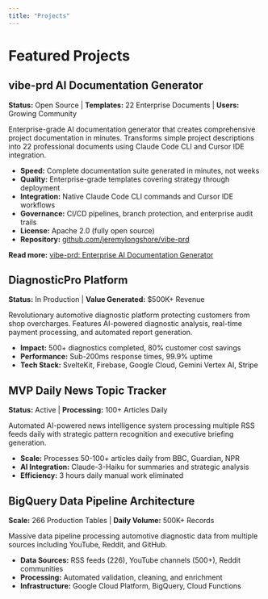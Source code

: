 ```yaml
---
title: "Projects"
---
```


# Featured Projects

## vibe-prd AI Documentation Generator
**Status:** Open Source | **Templates:** 22 Enterprise Documents | **Users:** Growing Community

Enterprise-grade AI documentation generator that creates comprehensive project documentation in minutes. Transforms simple project descriptions into 22 professional documents using Claude Code CLI and Cursor IDE integration.

- **Speed:** Complete documentation suite generated in minutes, not weeks
- **Quality:** Enterprise-grade templates covering strategy through deployment
- **Integration:** Native Claude Code CLI commands and Cursor IDE workflows
- **Governance:** CI/CD pipelines, branch protection, and enterprise audit trails
- **License:** Apache 2.0 (fully open source)
- **Repository:** [github.com/jeremylongshore/vibe-prd](https://github.com/jeremylongshore/vibe-prd)

**Read more:** [vibe-prd: Enterprise AI Documentation Generator](/posts/vibe-prd-ai-documentation-generator-enterprise-suite/)

## DiagnosticPro Platform
**Status:** In Production | **Value Generated:** $500K+ Revenue

Revolutionary automotive diagnostic platform protecting customers from shop overcharges. Features AI-powered diagnostic analysis, real-time payment processing, and automated report generation.

- **Impact:** 500+ diagnostics completed, 80% customer cost savings
- **Performance:** Sub-200ms response times, 99.9% uptime
- **Tech Stack:** SvelteKit, Firebase, Google Cloud, Gemini Vertex AI, Stripe

## MVP Daily News Topic Tracker
**Status:** Active | **Processing:** 100+ Articles Daily

Automated AI-powered news intelligence system processing multiple RSS feeds daily with strategic pattern recognition and executive briefing generation.

- **Scale:** Processes 50-100+ articles daily from BBC, Guardian, NPR
- **AI Integration:** Claude-3-Haiku for summaries and strategic analysis
- **Efficiency:** 3 hours daily manual work eliminated

## BigQuery Data Pipeline Architecture
**Scale:** 266 Production Tables | **Daily Volume:** 500K+ Records

Massive data pipeline processing automotive diagnostic data from multiple sources including YouTube, Reddit, and GitHub.

- **Data Sources:** RSS feeds (226), YouTube channels (500+), Reddit communities
- **Processing:** Automated validation, cleaning, and enrichment
- **Infrastructure:** Google Cloud Platform, BigQuery, Cloud Functions